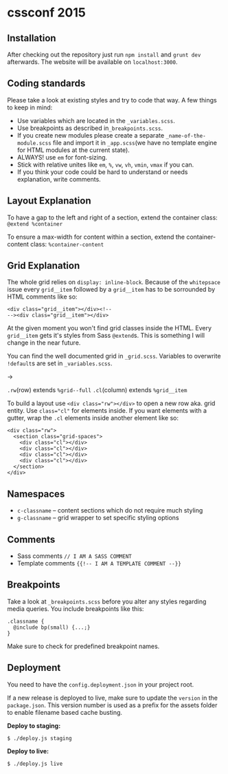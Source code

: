 # cssconf 2015
## Installation
After checking out the repository just run `npm install` and `grunt dev` afterwards. The website will be available on `localhost:3000`.

## Coding standards
Please take a look at existing styles and try to code that way. A few things to keep in mind:
* Use variables which are located in the `_variables.scss`.
* Use breakpoints as described in`_breakpoints.scss`.
* If you create new modules please create a separate `_name-of-the-module.scss` file and import it in `_app.scss`(we have no template engine for HTML modules at the current state).
* ALWAYS! use `em` for font-sizing.
* Stick with relative unites like `em`, `%`, `vw`, `vh`, `vmin`, `vmax` if you can.
* If you think your code could be hard to understand or needs explanation, write comments.

## Layout Explanation

To have a gap to the left and right of a section, extend the container class:
`@extend %container`

To ensure a max-width for content within a section, extend the container-content class:
`%container-content`

## Grid Explanation
The whole grid relies on `display: inline-block`. Because of the `whitepsace` issue every `grid__item` followed by a `grid__item` has to be sorrounded by HTML comments like so:

```
<div class="grid__item"></div><!--
--><div class="grid__item"></div>
```
At the given moment you won't find grid classes inside the HTML. Every `grid__item` gets it's styles from Sass `@extend`s. This is something I will change in the near future.

You can find the well documented grid in `_grid.scss`. Variables to overwrite `!default`s are set in `_variables.scss`.

->

`.rw`(row) extends `%grid--full`
`.cl`(column) extends `%grid__item`

To build a layout use `<div class="rw"></div>` to open a new row aka. grid entity. Use `class="cl"` for elements inside. If you want elements with a gutter, wrap the `.cl` elements inside another element like so:

```
<div class="rw">
  <section class="grid-spaces">
    <div class="cl"></div>
    <div class="cl"></div>
    <div class="cl"></div>
    <div class="cl"></div>
  </section>
</div>
```

## Namespaces

* `c-classname` – content sections which do not require much styling
* `g-classname` – grid wrapper to set specific styling options

## Comments

* Sass comments `// I AM A SASS COMMENT`
* Template comments `{{!-- I AM A TEMPLATE COMMENT --}}`

## Breakpoints

Take a look at `_breakpoints.scss` before you alter any styles regarding media queries.
You include breakpoints like this:
```
.classname {
  @include bp(small) {...;}
}
```
Make sure to check for predefined breakpoint names.

## Deployment

You need to have the `config.deployment.json` in your project root.

If a new release is deployed to live, make sure to update the `version` in the `package.json`. This version number is used as a prefix for the assets folder to enable filename based cache busting.

**Deploy to staging:**
```
$ ./deploy.js staging
```

**Deploy to live:**
```
$ ./deploy.js live
```
